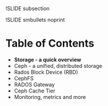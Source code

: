 !SLIDE subsection

!SLIDE smbullets noprint
# Table of Contents

*  __Storage - a quick overview__
*  Ceph - a unified, distributed storage
*  Rados Block Device (RBD)
*  CephFS
*  RADOS Gateway
*  Ceph Cache Tier
*  Monitoring, metrics and more

